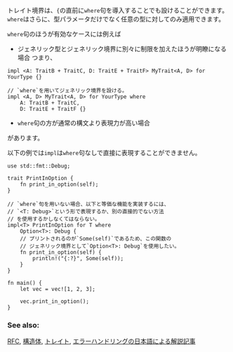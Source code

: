 <!-- A bound can also be expressed using a `where` clause immediately
before the opening `{`, rather than at the type's first mention.
Additionally, `where` clauses can apply bounds to arbitrary types,
rather than just to type parameters. -->
トレイト境界は、`{`の直前に`where`句を導入することでも設けることができます。`where`はさらに、型パラメータだけでなく任意の型に対してのみ適用できます。

<!-- Some cases that a `where` clause is useful: -->
`where`句のほうが有効なケースには例えば

<!-- * When specifying generic types and bounds separately is clearer: -->
* ジェネリック型とジェネリック境界に別々に制限を加えたほうが明瞭になる場合
つまり、

``` rust,ignore
impl <A: TraitB + TraitC, D: TraitE + TraitF> MyTrait<A, D> for YourType {}

// `where`を用いてジェネリック境界を設ける。
impl <A, D> MyTrait<A, D> for YourType where
    A: TraitB + TraitC,
    D: TraitE + TraitF {}
```

<!-- * When using a `where` clause is more expressive than using normal syntax.
The `impl` in this example cannot be directly expressed without a `where` clause: -->
* `where`句の方が通常の構文より表現力が高い場合

があります。

以下の例では`impl`は`where`句なしで直接に表現することができません。

``` rust,editable
use std::fmt::Debug;

trait PrintInOption {
    fn print_in_option(self);
}

// `where`句を用いない場合、以下と等価な機能を実装するには、
// `<T: Debug>`という形で表現するか、別の直接的でない方法
// を使用するかしなくてはならない。
impl<T> PrintInOption for T where
    Option<T>: Debug {
    // プリントされるのが`Some(self)`であるため、この関数の
    // ジェネリック境界として`Option<T>: Debug`を使用したい。
    fn print_in_option(self) {
        println!("{:?}", Some(self));
    }
}

fn main() {
    let vec = vec![1, 2, 3];

    vec.print_in_option();
}

```

### See also:

[RFC][where], [構造体][struct], [トレイト][trait], [エラーハンドリングの日本語による解説記事][unwrap_option]

[struct]: ../custom_types/structs.html
[trait]: ../trait.html
[where]: https://github.com/rust-lang/rfcs/blob/master/text/0135-where.md
[unwrap_option]: http://qiita.com/tatsuya6502/items/cd41599291e2e5f38a4a
